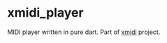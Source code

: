 # xmidi_player
MIDI player written in pure dart.
Part of [xmidi](https://github.com/iamguid/xmidi) project.
